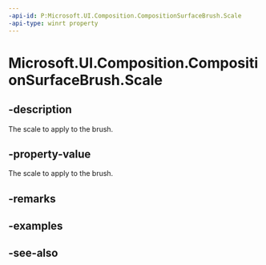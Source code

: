 ```yaml
---
-api-id: P:Microsoft.UI.Composition.CompositionSurfaceBrush.Scale
-api-type: winrt property
---
```


<!-- Property syntax
public Windows.Foundation.Numerics.Vector2 Scale { get;  set; }
-->

# Microsoft.UI.Composition.CompositionSurfaceBrush.Scale

## -description
The scale to apply to the brush.

## -property-value
The scale to apply to the brush.

## -remarks

## -examples

## -see-also
